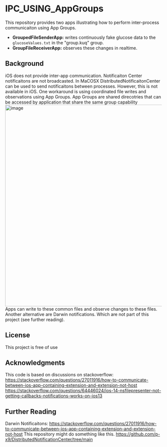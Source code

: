 # IPC_USING_AppGroups

This repository provides two apps illustrating how to perform inter-process communicaiton using App Groups.

* **GroupedFileSenderApp:** writes continuously fake glucose data to the `glucoseValues.txt` in the "group.kuq" group.
* **GroupFileReceiverApp:** observes these changes in realtime. 

## Background
iOS does not provide inter-app communication. Notificaiton Center notificaitons are not broadcasted. In MaCOSX DistributedNotificaitonCenter can be used to send notificaitons between processes. However, this is not available in iOS.
One workaround is using coordinated file writes and observations using App Groups. App Groups are shared direcotries that can be accessed by application that share the same group capability
<img width="648" alt="image" src="https://github.com/janvv/GroupedFileSenderApp/assets/13400913/dd952455-e9fd-47f4-9065-4986f5ecb981">
Apps can write to these common files and observe changes to these files. Another alternative are Darwin notifications. Which are not part of this project (see further reading).

## License

This project is free of use

## Acknowledgments
This code is based on discussions on stackoverflow:
https://stackoverflow.com/questions/27011916/how-to-communicate-between-ios-app-containing-extension-and-extension-not-host
https://stackoverflow.com/questions/64446024/ios-14-nsfilepresenter-not-getting-callbacks-notifications-works-on-ios13

## Further Reading
Darwin Notificaitons:
https://stackoverflow.com/questions/27011916/how-to-communicate-between-ios-app-containing-extension-and-extension-not-host
This repository might do something like this.
https://github.com/p-x9/DistributedNotificationCenter/tree/main
